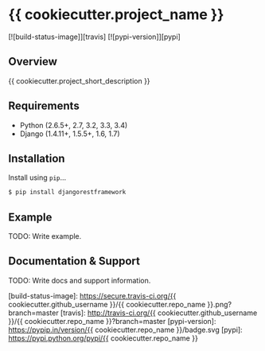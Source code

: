 # {{ cookiecutter.project_name }}

[![build-status-image]][travis]
[![pypi-version]][pypi]

## Overview

{{ cookiecutter.project_short_description }}

## Requirements

* Python (2.6.5+, 2.7, 3.2, 3.3, 3.4)
* Django (1.4.11+, 1.5.5+, 1.6, 1.7)

## Installation

Install using `pip`...

```bash
$ pip install djangorestframework
```

## Example

TODO: Write example.

## Documentation & Support

TODO: Write docs and support information.


[build-status-image]: https://secure.travis-ci.org/{{ cookiecutter.github_username }}/{{ cookiecutter.repo_name }}.png?branch=master
[travis]: http://travis-ci.org/{{ cookiecutter.github_username }}/{{ cookiecutter.repo_name }}?branch=master
[pypi-version]: https://pypip.in/version/{{ cookiecutter.repo_name }}/badge.svg
[pypi]: https://pypi.python.org/pypi/{{ cookiecutter.repo_name }}
